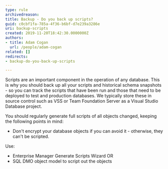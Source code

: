 ```yaml
---
type: rule
archivedreason: 
title: Backup - Do you back up scripts?
guid: c0cbf1fa-785a-4f36-b6bf-d7e239a3286e
uri: backup-scripts
created: 2019-11-20T18:42:30.0000000Z
authors:
- title: Adam Cogan
  url: /people/adam-cogan
related: []
redirects:
- backup-do-you-back-up-scripts

---
```


Scripts are an important component in the operation of any database. This is why you should back up all your scripts and historical schema snapshots - so you can track the scripts that have been run and those that need to be deployed to test and production databases. We typically store these in source control such as VSS or Team Foundation Server as a Visual Studio Database project.

<!--endintro-->

You should regularly generate full scripts of all objects changed, keeping the following points in mind:

* Don't encrypt your database objects if you can avoid it - otherwise, they can't be scripted.

Use:

* Enterprise Manager Generate Scripts Wizard OR
* SQL DMO object model to script out the objects
